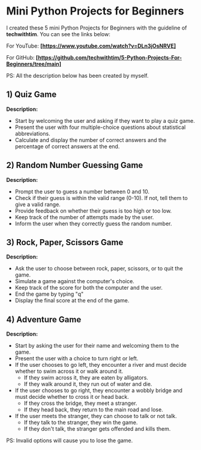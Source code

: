 # Mini Python Projects for Beginners #

I created these 5 mini Python Projects for Beginners with the guideline of **techwithtim**. 
You can see the links below:

For YouTube:
**[https://www.youtube.com/watch?v=DLn3jOsNRVE]**


For GitHub:
**[https://github.com/techwithtim/5-Python-Projects-For-Beginners/tree/main]**


PS: All the description below has been created by myself.


## 1) Quiz Game ##
**Description:**
- Start by welcoming the user and asking if they want to play a quiz game.
- Present the user with four multiple-choice questions about statistical abbreviations.
- Calculate and display the number of correct answers and the percentage of correct answers at the end.

## 2) Random Number Guessing Game ##
**Description:**
- Prompt the user to guess a number between 0 and 10.
- Check if their guess is within the valid range (0-10). If not, tell them to give a valid range.
- Provide feedback on whether their guess is too high or too low.
- Keep track of the number of attempts made by the user.
- Inform the user when they correctly guess the random number.

## 3) Rock, Paper, Scissors Game ##
**Description:**
- Ask the user to choose between rock, paper, scissors, or to quit the game.
- Simulate a game against the computer's choice.
- Keep track of the score for both the computer and the user.
- End the game by typing "q"
- Display the final score at the end of the game.

## 4) Adventure Game ##
**Description:**
- Start by asking the user for their name and welcoming them to the game.
- Present the user with a choice to turn right or left.
- If the user chooses to go left, they encounter a river and must decide whether to swim across it or walk around it.
  - If they swim across it, they are eaten by alligators.
  - If they walk around it, they run out of water and die.
- If the user chooses to go right, they encounter a wobbly bridge and must decide whether to cross it or head back.
     - If they cross the bridge, they meet a stranger.
     - If they head back, they return to the main road and lose.
- If the user meets the stranger, they can choose to talk or not talk.
  - If they talk to the stranger, they win the game.
  - If they don't talk, the stranger gets offended and kills them.

PS: Invalid options will cause you to lose the game.

